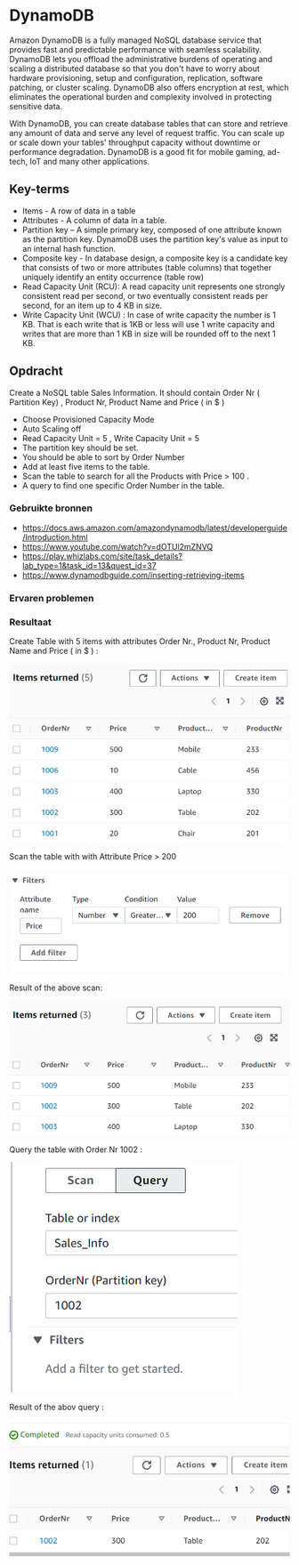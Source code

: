 # DynamoDB
Amazon DynamoDB is a fully managed NoSQL database service that provides fast and predictable performance with seamless scalability. DynamoDB lets you offload the administrative burdens of operating and scaling a distributed database so that you don't have to worry about hardware provisioning, setup and configuration, replication, software patching, or cluster scaling. DynamoDB also offers encryption at rest, which eliminates the operational burden and complexity involved in protecting sensitive data. 

With DynamoDB, you can create database tables that can store and retrieve any amount of data and serve any level of request traffic. You can scale up or scale down your tables' throughput capacity without downtime or performance degradation.
DynamoDB is a good fit for mobile gaming, ad-tech, IoT and many other applications.


## Key-terms
- Items - A row of data in a table
- Attributes - A column of data in a table.
- Partition key – A simple primary key, composed of one attribute known as the partition key. DynamoDB uses the partition key's value as input to an internal hash function. 
- Composite key - In database design, a composite key is a candidate key that consists of two or more attributes (table columns) that together uniquely identify an entity occurrence (table row)
- Read Capacity Unit (RCU): A read capacity unit represents one strongly consistent read per second, or two eventually consistent reads per second, for an item up to 4 KB in size.
- Write Capacity Unit (WCU) : In case of write capacity the number is 1 KB. That is each write that is 1KB or less will use 1 write capacity and writes that are more than 1 KB in size will be rounded off to the next 1 KB. 

## Opdracht


Create a NoSQL table Sales Information. It should contain Order Nr ( Partition Key) , Product Nr, Product Name and Price ( in $ )
- Choose Provisioned Capacity Mode
- Auto Scaling off 
- Read Capacity Unit = 5 , Write Capacity Unit = 5
- The partition key should be set.
- You should be able to sort by Order Number
- Add at least five items to the table.
- Scan the table to search for all the Products with Price > 100 .
- A query to find one specific Order Number in the table.

### Gebruikte bronnen

- https://docs.aws.amazon.com/amazondynamodb/latest/developerguide/Introduction.html
- https://www.youtube.com/watch?v=dOTUl2mZNVQ
- https://play.whizlabs.com/site/task_details?lab_type=1&task_id=13&quest_id=37
- https://www.dynamodbguide.com/inserting-retrieving-items
### Ervaren problemen

### Resultaat
Create Table with 5 items with attributes Order Nr., Product Nr, Product Name and Price ( in $ ) :

 ![alt_text](https://github.com/techgrounds/cloud-6-repo-rupaliBC/blob/main/00_includes/dynamo1.png)

 Scan the table with with Attribute Price > 200 
 
 ![alt_text](https://github.com/techgrounds/cloud-6-repo-rupaliBC/blob/main/00_includes/dynamo2.png)

 Result of the above scan:
 
 ![alt_text](https://github.com/techgrounds/cloud-6-repo-rupaliBC/blob/main/00_includes/dynamo3.png)
 
 Query the table with Order Nr 1002 :

 ![alt_text](https://github.com/techgrounds/cloud-6-repo-rupaliBC/blob/main/00_includes/dynamo6.png)
 
 Result of the abov query :

 ![alt_text](https://github.com/techgrounds/cloud-6-repo-rupaliBC/blob/main/00_includes/dynamo5.png)
 
